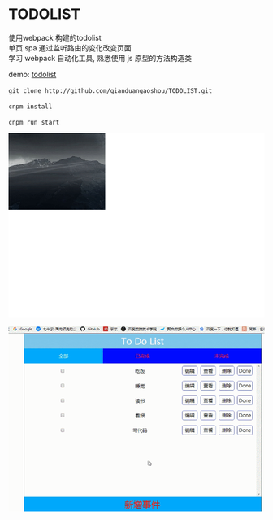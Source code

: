 # TODOLIST
使用webpack 构建的todolist  
单页 spa 通过监听路由的变化改变页面  
学习 webpack 自动化工具, 熟悉使用 js 原型的方法构造类  

demo: [todolist](https://qianduangaoshou.github.io/demo/TODOLIST/)

`git clone http://github.com/qianduangaoshou/TODOLIST.git`

`cnpm install`

`cnpm run start`

![](./static/todo.gif)

![](./static/todo2.gif)
